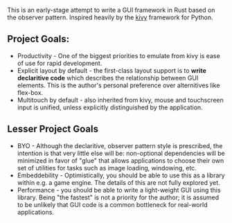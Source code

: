 
This is an early-stage attempt to write a GUI framework in Rust based on the
observer pattern.  Inspired heavily by the [kivy](https://kivy.org/#home)
framework for Python.

## Project Goals:
* Productivity - One of the biggest priorities to emulate from kivy is ease
  of use for rapid development.
* Explicit layout by default - the first-class layout support is to **write
  declaritive code** which describes the relationship between GUI elements.
  This is the author's personal preference over alternitives like flex-box.
* Multitouch by default - also inherited from kivy, mouse and touchscreen
  input is unified, unless explicitly distinguished by the application.

## Lesser Project Goals
* BYO - Although the declaritive, observer pattern style is prescribed, the
  intention is that very little else will be: non-optional dependencies will
  be minimized in favor of "glue" that allows applications to choose their own
  set of utilities for tasks such as image loading, windowing, etc.
* Embeddebility - Optimistically, you should be able to use this as a library
  within e.g. a game engine.  The details of this are not fully explored yet.
* Performance - you should be able to write a light-weight GUI using this
  library.  Being "the fastest" is not a priority for the author; it is assumed
  to be unlikely that GUI code is a common bottleneck for real-world
  applications.
